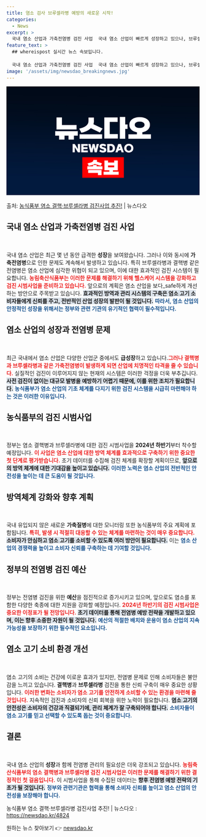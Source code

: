 ```yaml
---
title: 염소 검사 브루셀라병 예방의 새로운 시작!
categories:
  - News
excerpt: >
  국내 염소 산업과 가축전염병 검진 사업  국내 염소 산업이 빠르게 성장하고 있으나, 브루셀라병 및 결핵병 등…
feature_text: >
  ## whereispost 실시간 뉴스 속보입니다.

  국내 염소 산업과 가축전염병 검진 사업  국내 염소 산업이 빠르게 성장하고 있으나, 브루셀라병 및 결핵병 등…
image: '/assets/img/newsdao_breakingnews.jpg'
---
```


![뉴스다오 속보](/assets/img/newsdao_breakingnews.jpg)

<p>출처: <a href="https://newsdao.kr/4824" rel="dofollow">농식품부 염소 결핵·브루셀라병 검진사업 추진!</a> | 뉴스다오</p>

<h2 data-ke-size="size26">국내 염소 산업과 가축전염병 검진 사업</h2>

<p data-ke-size="size16">&nbsp;</p> 
국내 염소 산업은 최근 몇 년 동안 급격한 <b>성장</b>을 보여왔습니다. 그러나 이와 동시에 <b>가축전염병</b>으로 인한 문제도 계속해서 발생하고 있습니다. 특히 브루셀라병과 결핵병 같은 전염병은 염소 산업에 심각한 위협이 되고 있으며, 이에 대한 효과적인 검진 시스템이 필요합니다. <b><span style="color: #ee2323;">농림축산식품부는 이러한 문제를 해결하기 위해 헬스케어 시스템을 강화하고 검진 시범사업을 준비하고 있습니다.</span></b> 앞으로의 계획은 염소 산업을 보다_safe하게 개선하는 방안으로 주목받고 있습니다. <b><span style="background-color: #21538527;">효과적인 방역과 관리 시스템의 구축은 염소 고기 소비자들에게 신뢰를 주고, 전반적인 산업 성장의 발판이 될 것입니다.</span></b> <b><span style="color: #1a5490;">따라서, 염소 산업의 안정적인 성장을 위해서는 정부와 관련 기관의 유기적인 협력이 필수적입니다.</span></b>

<h2 data-ke-size="size26">염소 산업의 성장과 전염병 문제</h2>

<p data-ke-size="size16">&nbsp;</p> 
최근 국내에서 염소 산업은 다양한 산업군 중에서도 <b>급성장</b>하고 있습니다.<b><span style="color: #ee2323;">그러나 결핵병과 브루셀라병과 같은 가축전염병이 발생하게 되면 산업에 치명적인 타격을 줄 수 있습니다.</span></b> 실질적인 검진이 이루어지지 않는 현재의 시스템은 이러한 걱정을 더욱 부추깁니다. <b><span style="background-color: #21538527;">사전 검진이 없이는 대규모 발병을 예방하기 어렵기 때문에, 이를 위한 조치가 필요합니다.</span></b> <b><span style="color: #1a5490;">농식품부가 염소 산업의 기초 체계를 다지기 위한 검진 시스템을 시급히 마련해야 하는 것은 이러한 이유입니다.</span></b>

<h2 data-ke-size="size26">농식품부의 검진 시범사업</h2>

<p data-ke-size="size16">&nbsp;</p> 
정부는 염소 결핵병과 브루셀라병에 대한 검진 시범사업을 <b>2024년 하반기</b>부터 착수할 예정입니다. <b><span style="color: #ee2323;">이 사업은 염소 산업에 대한 방역 체계를 효과적으로 구축하기 위한 중요한 첫 단계로 평가받습니다.</span></b> 초기 데이터를 수집해 검진 체계를 확장할 계획이므로, <b><span style="background-color: #21538527;">앞으로의 방역 체계에 대한 기대감을 높이고 있습니다.</span></b> <b><span style="color: #1a5490;">이러한 노력은 염소 산업의 전반적인 안전성을 높이는 데 큰 도움이 될 것입니다.</span></b>

<h2 data-ke-size="size26">방역체계 강화와 향후 계획</h2>

<p data-ke-size="size16">&nbsp;</p> 
국내 유입되지 않은 새로운 <b>가축질병</b>에 대한 모니터링 또한 농식품부의 주요 계획에 포함됩니다. <b><span style="color: #ee2323;">특히, 발생 시 적절히 대응할 수 있는 체계를 마련하는 것이 매우 중요합니다.</span></b> <b><span style="background-color: #21538527;">소비자가 안심하고 염소 고기를 소비할 수 있도록 여러 방안이 필요합니다.</span></b> 이는 <b><span style="color: #1a5490;">염소 산업의 경쟁력을 높이고 소비자 신뢰를 구축하는 데 기여할 것입니다.</span></b> 

<h2 data-ke-size="size26">정부의 전염병 검진 예산</h2>

<p data-ke-size="size16">&nbsp;</p> 
정부는 전염병 검진을 위한 <b>예산</b>을 점진적으로 증가시키고 있으며, 앞으로도 염소를 포함한 다양한 축종에 대한 지원을 강화할 예정입니다. <b><span style="color: #ee2323;">2024년 하반기의 검진 시범사업은 중요한 이정표가 될 전망입니다.</span></b> <b><span style="background-color: #21538527;">초기 데이터를 통해 전염병 예방 전략을 개발하고 있으며, 이는 향후 소중한 자원이 될 것입니다.</span></b> <b><span style="color: #1a5490;">예산의 적절한 배치와 운용이 염소 산업의 지속 가능성을 보장하기 위한 필수적인 요소입니다.</span></b>

<h2 data-ke-size="size26">염소 고기 소비 환경 개선</h2>

<p data-ke-size="size16">&nbsp;</p> 
염소 고기의 소비는 건강에 이로운 효과가 있지만, 전염병 문제로 인해 소비자들은 불안감을 느끼고 있습니다. <b>결핵병</b>과 <b>브루셀라병</b> 검진을 통한 신뢰 구축이 매우 중요한 상황입니다. <b><span style="color: #ee2323;">이러한 변화는 소비자가 염소 고기를 안전하게 소비할 수 있는 환경을 마련해 줄 것입니다.</span></b> 지속적인 검진과 소비자의 신뢰 회복을 위한 노력이 필요합니다. <b><span style="background-color: #21538527;">염소 고기의 안전성은 소비자의 건강과 직결되기에, 관리 체계가 잘 구축되어야 합니다.</span></b> <b><span style="color: #1a5490;">소비자들이 염소 고기를 믿고 선택할 수 있도록 돕는 것이 중요합니다.</span></b>

<h2 data-ke-size="size26">결론</h2>

<p data-ke-size="size16">&nbsp;</p> 
국내 염소 산업의 <b>성장</b>과 함께 전염병 관리의 필요성은 더욱 강조되고 있습니다. <b><span style="color: #ee2323;">농림축산식품부의 염소 결핵병과 브루셀라병 검진 시범사업은 이러한 문제를 해결하기 위한 결정적인 첫 걸음입니다.</span></b> 이 시범사업을 통해 수집된 데이터는 <b><span style="background-color: #21538527;">향후 전염병 예방 전략의 기초가 될 것입니다.</span></b> <b><span style="color: #1a5490;">정부와 관련기관은 협력을 통해 소비자 신뢰를 높이고 염소 산업의 안전성을 보장해야 합니다.</span></b> 

농식품부 염소 결핵·브루셀라병 검진사업 추진! | 뉴스다오  : <a href="https://newsdao.kr/4824">https://newsdao.kr/4824</a>  

원하는 뉴스 찾아보기 👉 <a href="https://newsdao.kr" rel="dofollow">newsdao.kr</a>


